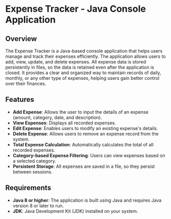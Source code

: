# Expense Tracker - Java Console Application

## Overview
The Expense Tracker is a Java-based console application that helps users manage and track their expenses efficiently. The application allows users to add, view, update, and delete expenses. All expense data is stored persistently in files, so the data is retained even after the application is closed. It provides a clear and organized way to maintain records of daily, monthly, or any other type of expenses, helping users gain better control over their finances.

## Features
- **Add Expense**: Allows the user to input the details of an expense (amount, category, date, and description).
- **View Expenses**: Displays all recorded expenses.
- **Edit Expense**: Enables users to modify an existing expense's details.
- **Delete Expense**: Allows users to remove an expense record from the system.
- **Total Expense Calculation**: Automatically calculates the total of all recorded expenses.
- **Category-based Expense Filtering**: Users can view expenses based on a selected category.
- **Persistent Storage**: All expenses are saved in a file, so they persist between sessions.

## Requirements
- **Java 8 or higher**: The application is built using Java and requires Java version 8 or later to run.
- **JDK**: Java Development Kit (JDK) installed on your system.
